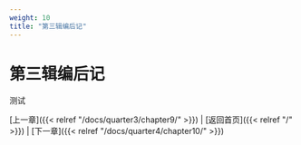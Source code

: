 ```yaml
---
weight: 10
title: "第三辑编后记"
---
```


# 第三辑编后记

测试

[上一章]({{< relref "/docs/quarter3/chapter9/" >}}) | [返回首页]({{< relref "/" >}}) | [下一章]({{< relref "/docs/quarter4/chapter10/" >}})